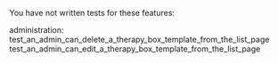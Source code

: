 You have not written tests for these features:

administration:
    test_an_admin_can_delete_a_therapy_box_template_from_the_list_page
    test_an_admin_can_edit_a_therapy_box_template_from_the_list_page